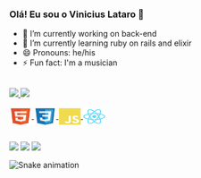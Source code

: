 ### Olá! Eu sou o Vinicius Lataro 👋

- 🔭 I’m currently working on back-end
- 🌱 I’m currently learning ruby on rails and elixir
- 😄 Pronouns: he/his
- ⚡ Fun fact: I'm a musician

<div style="display: inline_block"><br>
  <a href="https://github.com/viniLataro">
  <img height="180em" src="https://github-readme-stats.vercel.app/api?username=viniLataro&show_icons=true&theme=dark&include_all_commits=true&count_private=true"/>
  <img height="180em" src="https://github-readme-stats.vercel.app/api/top-langs/?username=viniLataro&layout=compact&langs_count=7&theme=dark"/>
    
</div>
  <div style="display: inline_block"><br>
    <img align="center" alt="Vini-HTML" height="30" width="40" src="https://raw.githubusercontent.com/devicons/devicon/master/icons/html5/html5-original.svg">
    <img align="center" alt="Vini-CSS" height="30" width="40" src="https://raw.githubusercontent.com/devicons/devicon/master/icons/css3/css3-original.svg">
  <img align="center" alt="Vini-Js" height="30" width="40" src="https://raw.githubusercontent.com/devicons/devicon/master/icons/javascript/javascript-plain.svg">
  <img align="center" alt="Vini-React" height="30" width="40" src="https://raw.githubusercontent.com/devicons/devicon/master/icons/react/react-original.svg"> 
</div>
  
##
  
<div> 
    <a href = "mailto:viniciusr.lataro@gmail.com"><img src="https://img.shields.io/badge/-Gmail-%23333?style=for-the-badge&logo=gmail&logoColor=white" target="_blank"></a>
  <a href="https://www.linkedin.com/in/vinicius-lataro-540857b7/" target="_blank"><img src="https://img.shields.io/badge/-LinkedIn-%230077B5?style=for-the-badge&logo=linkedin&logoColor=white" target="_blank"></a> 
  <a href="https://www.instagram.com/vini_lataro/" target="_blank"><img src="https://img.shields.io/badge/-Instagram-%23E4405F?style=for-the-badge&logo=instagram&logoColor=white" target="_blank"></a>

 
![Snake animation](https://github.com/viniLataro/viniLataro/blob/output/github-contribution-grid-snake.svg)
 
</div>
